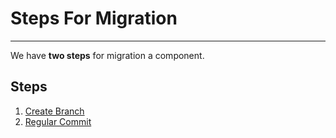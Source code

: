# Steps For Migration

---

We have **two steps** for migration a component.

## Steps

1. [Create Branch](Create_Branch_and_Initial_Migration.md)
2. [Regular Commit](Regular_Migration_Step.md)